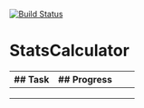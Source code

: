 [![Build Status](https://travis-ci.com/eo-39/StatsCalculator.svg?branch=main)](https://travis-ci.com/eo-39/StatsCalculator)


# StatsCalculator

| ## Task  | ## Progress  |   |   |  
|---|---|---|---|
|   |   |   |   |   
|   |   |   |   |   
|   |   |   |   |   
